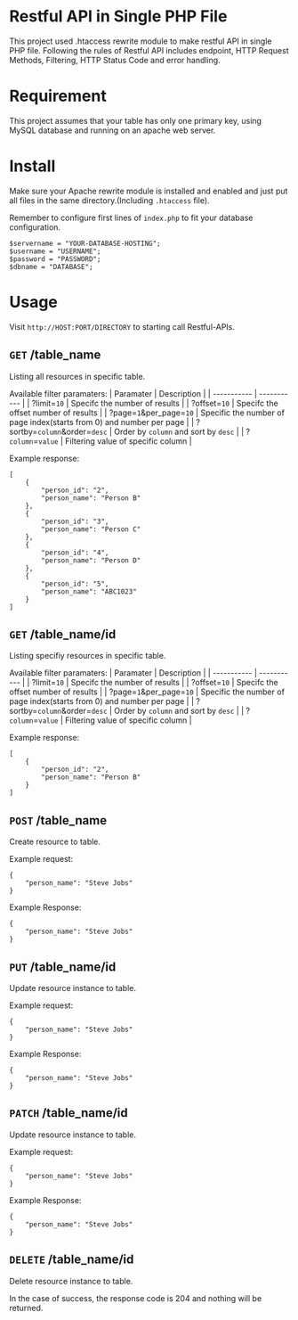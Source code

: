 # Restful API in Single PHP File

This project used .htaccess rewrite module to make restful API in single PHP file.
Following the rules of Restful API includes endpoint, HTTP Request Methods, Filtering, HTTP Status Code and error handling.

# Requirement

This project assumes that your table has only one primary key, using MySQL database and running on an apache web server.

# Install

Make sure your Apache rewrite module is installed and enabled and just put all files in the same directory.(Including `.htaccess` file).

Remember to configure first lines of `index.php` to fit your database configuration.
```
$servername = "YOUR-DATABASE-HOSTING";
$username = "USERNAME";
$password = "PASSWORD";
$dbname = "DATABASE";
```

# Usage

Visit `http://HOST:PORT/DIRECTORY` to starting call Restful-APIs.

## `GET` /table_name

Listing all resources in specific table.

Available filter paramaters:
| Paramater      | Description |
| ----------- | ----------- |
| ?limit=`10`      | Specifc the number of results       |
| ?offset=`10`   | Specifc the offset number of results        |
| ?page=`1`&per_page=`10`   | Specific the number of page index(starts from 0) and number per page |
| ?sortby=`column`&order=`desc`   | Order by `column` and sort by `desc` |
| ?`column`=`value`   | Filtering value of specific column |

Example response:
```
[
    {
        "person_id": "2",
        "person_name": "Person B"
    },
    {
        "person_id": "3",
        "person_name": "Person C"
    },
    {
        "person_id": "4",
        "person_name": "Person D"
    },
    {
        "person_id": "5",
        "person_name": "ABC1023"
    }
]
```

## `GET` /table_name/id

Listing specifiy resources in specific table.

Available filter paramaters:
| Paramater      | Description |
| ----------- | ----------- |
| ?limit=`10`      | Specifc the number of results       |
| ?offset=`10`   | Specifc the offset number of results        |
| ?page=`1`&per_page=`10`   | Specific the number of page index(starts from 0) and number per page |
| ?sortby=`column`&order=`desc`   | Order by `column` and sort by `desc` |
| ?`column`=`value`   | Filtering value of specific column |

Example response:
```
[
    {
        "person_id": "2",
        "person_name": "Person B"
    }
]
```

## `POST` /table_name

Create resource to table.

Example request:

```
{
    "person_name": "Steve Jobs"
}
```

Example Response:

```
{
    "person_name": "Steve Jobs"
}
```

## `PUT` /table_name/id

Update resource instance to table.

Example request:

```
{
    "person_name": "Steve Jobs"
}
```

Example Response:

```
{
    "person_name": "Steve Jobs"
}
```

## `PATCH` /table_name/id

Update resource instance to table.

Example request:

```
{
    "person_name": "Steve Jobs"
}
```

Example Response:

```
{
    "person_name": "Steve Jobs"
}
```

## `DELETE` /table_name/id

Delete resource instance to table.

In the case of success, the response code is 204 and nothing will be returned.